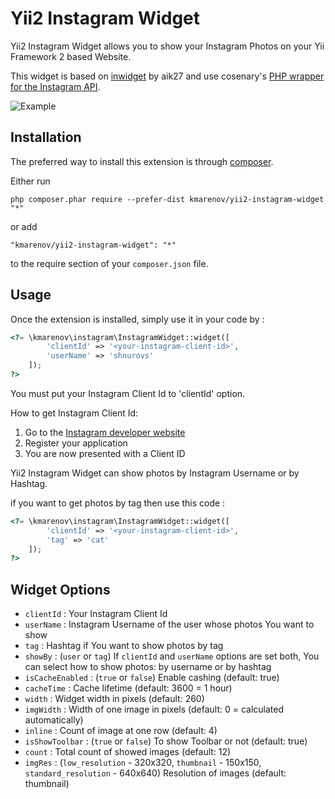 Yii2 Instagram Widget
=====================
Yii2 Instagram Widget allows you to show your Instagram Photos on your Yii Framework 2 based Website.

This widget is based on [inwidget](https://github.com/aik27/inwidget/) by aik27 and use cosenary's [PHP wrapper for the Instagram API](https://github.com/cosenary/Instagram-PHP-API).

![Example](http://i.imgur.com/HcG3qGc.png)

Installation
------------

The preferred way to install this extension is through [composer](http://getcomposer.org/download/).

Either run

```
php composer.phar require --prefer-dist kmarenov/yii2-instagram-widget "*"
```

or add

```
"kmarenov/yii2-instagram-widget": "*"
```

to the require section of your `composer.json` file.


Usage
-----

Once the extension is installed, simply use it in your code by  :

```php
<?= \kmarenov\instagram\InstagramWidget::widget([
        'clientId' => '<your-instagram-client-id>',
        'userName' => 'shnurovs'
    ]);
?>
```

You must put your Instagram Client Id to 'clientId' option.

How to get Instagram Client Id:

1. Go to the [Instagram developer website](http://instagram.com/developer/authentication/)
2. Register your application
3. You are now presented with a Client ID

Yii2 Instagram Widget can show photos by Instagram Username or by Hashtag.

if you want to get photos by tag then use this code :


```php
<?= \kmarenov\instagram\InstagramWidget::widget([
        'clientId' => '<your-instagram-client-id>',
        'tag' => 'cat'
    ]);
?>
```


Widget Options
-----

* `clientId` : Your Instagram Client Id
* `userName` : Instagram Username of the user whose photos You want to show
* `tag` : Hashtag if You want to show photos by tag
* `showBy` : (`user` or `tag`) If `clientId` and `userName` options are set both, You can select how to show photos: by username or by hashtag 
* `isCacheEnabled` : (`true` or `false`) Enable cashing (default: true)
* `cacheTime` : Cache lifetime (default: 3600 = 1 hour)
* `width` : Widget width in pixels (default: 260)
* `imgWidth` : Width of one image in pixels (default: 0 = calculated automatically)
* `inline` : Count of image at one row (default: 4)
* `isShowToolbar` : (`true` or `false`) To show Toolbar or not (default: true)
* `count` : Total count of showed images (default: 12)
* `imgRes` : (`low_resolution` - 320x320, `thumbnail` - 150x150, `standard_resolution` - 640x640) Resolution of images (default: thumbnail)